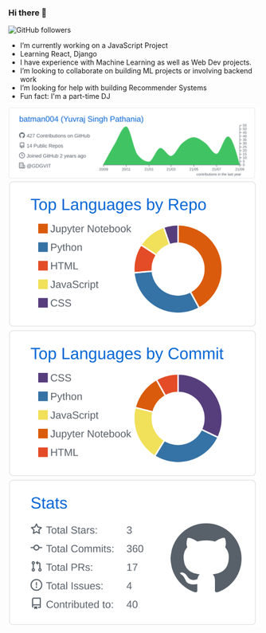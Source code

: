 ### Hi there 👋

![GitHub followers](https://img.shields.io/github/followers/batman004?style=social) 
- I’m currently working on a JavaScript Project
- Learning React, Django
- I have experience with Machine Learning as well as Web Dev projects.
- I’m looking to collaborate on building ML projects or involving backend work
- I’m looking for help with building Recommender Systems
- Fun fact: I'm a part-time DJ 


[![](./profile-summary-card-output/github/0-profile-details.svg)](https://github.com/batman004/github-profile-summary-cards)
[![](./profile-summary-card-output/github/1-repos-per-language.svg)](https://github.com/batman004/github-profile-summary-cards)
[![](./profile-summary-card-output/github/2-most-commit-language.svg)](https://github.com/batman004/github-profile-summary-cards)
[![](./profile-summary-card-output/github/3-stats.svg)](https://github.com/batman004/github-profile-summary-cards)
